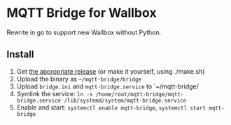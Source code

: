 # MQTT Bridge for Wallbox

Rewrite in go to support new Wallbox without Python.

## Install
1. Get [the appropriate release](https://github.com/jagheterfredrik/wallbox-mqtt-bridge-go/releases) (or make it yourself, using ./make.sh)
2. Upload the binary as `~/mqtt-bridge/bridge`
3. Upload `bridge.ini` and `mqtt-bridge.service` to `~/mqtt-bridge/
4. Symlink the service: `ln -s /home/root/mqtt-bridge/mqtt-bridge.service /lib/systemd/system/mqtt-bridge.service`
5. Enable and start: `systemctl enable mqtt-bridge`, `systemctl start mqtt-bridge`
